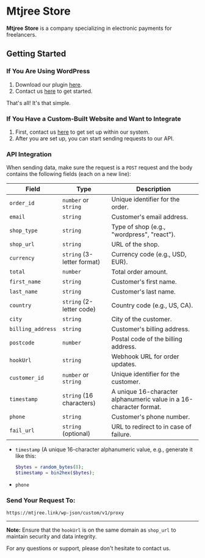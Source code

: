 # Mtjree Store

**Mtjree Store** is a company specializing in electronic payments for freelancers.

## Getting Started

### If You Are Using WordPress

1. Download our plugin [here](https://github.com/rasheedammar/Mtjree/blob/main/mtjree_store.zip).
2. Contact us [here](#) to get started.

That's all! It's that simple.

### If You Have a Custom-Built Website and Want to Integrate

1. First, contact us [here](#) to get set up within our system.
2. After you are set up, you can start sending requests to our API.

### API Integration

When sending data, make sure the request is a `POST` request and the body contains the following fields (each on a new line):

| Field            | Type                        | Description                                    |
|------------------|-----------------------------|------------------------------------------------|
| `order_id`       | `number` or `string`        | Unique identifier for the order.               |
| `email`          | `string`                    | Customer's email address.                      |
| `shop_type`      | `string`                    | Type of shop (e.g., "wordpress", "react").       |
| `shop_url`       | `string`                    | URL of the shop.                               |
| `currency`       | `string` (3-letter format)  | Currency code (e.g., USD, EUR).                |
| `total`          | `number`                    | Total order amount.                            |
| `first_name`     | `string`                    | Customer's first name.                         |
| `last_name`      | `string`                    | Customer's last name.                          |
| `country`        | `string` (2-letter code)    | Country code (e.g., US, CA).                   |
| `city`           | `string`                    | City of the customer.                          |
| `billing_address`| `string`                    | Customer's billing address.                    |
| `postcode`       | `number`                    | Postal code of the billing address.            |
| `hookUrl`        | `string`                    | Webhook URL for order updates.                 |
| `customer_id`    | `number` or `string`        | Unique identifier for the customer.            |
| `timestamp`      | `string` (16 characters)    | A unique 16-character alphanumeric value in a 16-character format.      |
| `phone`          | `string`                    | Customer's phone number.                       |
| `fail_url`       | `string` (optional)         | URL to redirect to in case of failure.         |


- `timestamp` (A unique 16-character alphanumeric value, e.g., generate it like this:
    ```php
    $bytes = random_bytes(8);
    $timestamp = bin2hex($bytes);
    ```
- `phone`

### Send Your Request To:

`https://mtjree.link/wp-json/custom/v1/proxy`

---

**Note:** Ensure that the `hookUrl` is on the same domain as `shop_url` to maintain security and data integrity.

For any questions or support, please don't hesitate to contact us.
